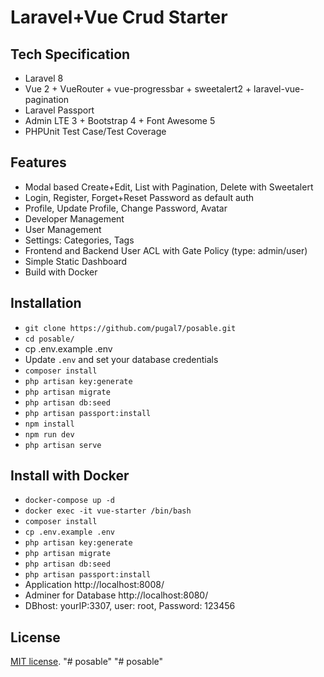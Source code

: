 
# Laravel+Vue Crud Starter

## Tech Specification

- Laravel 8
- Vue 2 + VueRouter + vue-progressbar + sweetalert2 + laravel-vue-pagination
- Laravel Passport
- Admin LTE 3 + Bootstrap 4 + Font Awesome 5
- PHPUnit Test Case/Test Coverage

## Features

- Modal based Create+Edit, List with Pagination, Delete with Sweetalert
- Login, Register, Forget+Reset Password as default auth
- Profile, Update Profile, Change Password, Avatar
- Developer Management 
- User Management
- Settings: Categories, Tags
- Frontend and Backend User ACL with Gate Policy (type: admin/user)
- Simple Static Dashboard
- Build with Docker

## Installation

- `git clone https://github.com/pugal7/posable.git`
- `cd posable/`
- cp .env.example .env
- Update `.env` and set your database credentials
- `composer install`
- `php artisan key:generate`
- `php artisan migrate`
- `php artisan db:seed`
- `php artisan passport:install`
- `npm install`
- `npm run dev`
- `php artisan serve`

## Install with Docker

- `docker-compose up -d`
- `docker exec -it vue-starter /bin/bash`
- `composer install`
- `cp .env.example .env`
- `php artisan key:generate`
- `php artisan migrate`
- `php artisan db:seed`
- `php artisan passport:install`
- Application http://localhost:8008/
- Adminer for Database http://localhost:8080/
- DBhost: yourIP:3307, user: root, Password: 123456

## License

[MIT license](https://opensource.org/licenses/MIT).
"# posable" 
"# posable" 
